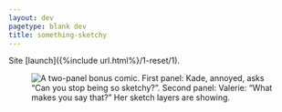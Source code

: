 ```yaml
---
layout: dev
pagetype: blank dev
title: something-sketchy
---
```

Site [launch]({%include url.html%}/1-reset/1).

<figure><img src="2020-04-04.png" alt="A two-panel bonus comic. First panel: Kade, annoyed, asks “Can you stop being so sketchy?”. Second panel: Valerie: “What makes you say that?” Her sketch layers are showing."/></figure>
